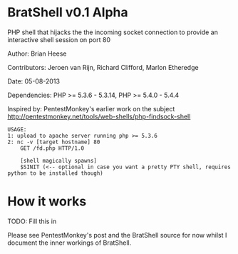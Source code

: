 BratShell v0.1 Alpha
==========

PHP shell that hijacks the the incoming socket connection to provide an interactive shell session on port 80

Author: Brian Heese

Contributors: Jeroen van Rijn, Richard Clifford, Marlon Etheredge

Date: 05-08-2013

Dependencies: PHP >= 5.3.6 - 5.3.14, PHP >= 5.4.0 - 5.4.4

Inspired by: PentestMonkey's earlier work on the subject http://pentestmonkey.net/tools/web-shells/php-findsock-shell

    USAGE: 
    1: upload to apache server running php >= 5.3.6
    2: nc -v [target hostname] 80
        GET /fd.php HTTP/1.0
        
        [shell magically spawns]
        $SINIT (<-- optional in case you want a pretty PTY shell, requires python to be installed though)

How it works
==========

TODO: Fill this in

Please see PentestMonkey's post and the BratShell source for now whilst I document the inner workings of BratShell.
